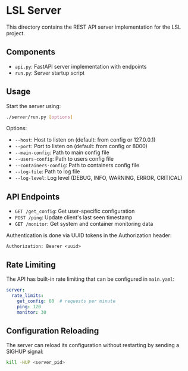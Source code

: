 # LSL Server

This directory contains the REST API server implementation for the LSL project.

## Components

- `api.py`: FastAPI server implementation with endpoints
- `run.py`: Server startup script

## Usage

Start the server using:

```bash
./server/run.py [options]
```

Options:
- `--host`: Host to listen on (default: from config or 127.0.0.1)
- `--port`: Port to listen on (default: from config or 8000)
- `--main-config`: Path to main config file
- `--users-config`: Path to users config file
- `--containers-config`: Path to containers config file
- `--log-file`: Path to log file
- `--log-level`: Log level (DEBUG, INFO, WARNING, ERROR, CRITICAL)

## API Endpoints

- `GET /get_config`: Get user-specific configuration
- `POST /ping`: Update client's last seen timestamp
- `GET /monitor`: Get system and container monitoring data

Authentication is done via UUID tokens in the Authorization header:

```
Authorization: Bearer <uuid>
```

## Rate Limiting

The API has built-in rate limiting that can be configured in `main.yaml`:

```yaml
server:
  rate_limits:
    get_config: 60  # requests per minute
    ping: 120
    monitor: 30
```

## Configuration Reloading

The server can reload its configuration without restarting by sending a SIGHUP signal:

```bash
kill -HUP <server_pid>
```
